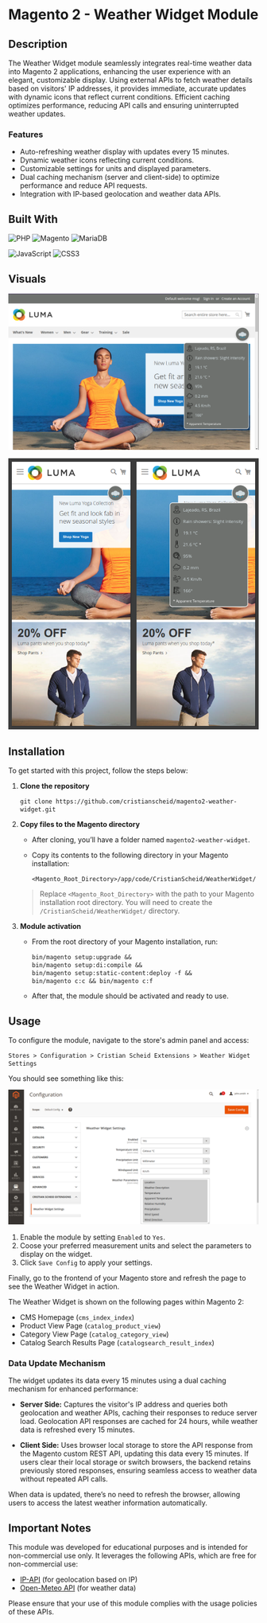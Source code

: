 # Magento 2 - Weather Widget Module

## Description

The Weather Widget module seamlessly integrates real-time weather data into Magento 2 applications, enhancing the user experience with an elegant, customizable display. Using external APIs to fetch weather details based on visitors' IP addresses, it provides immediate, accurate updates with dynamic icons that reflect current conditions. Efficient caching optimizes performance, reducing API calls and ensuring uninterrupted weather updates.

### Features

- Auto-refreshing weather display with updates every 15 minutes.
- Dynamic weather icons reflecting current conditions.
- Customizable settings for units and displayed parameters.
- Dual caching mechanism (server and client-side) to optimize performance and reduce API requests.
- Integration with IP-based geolocation and weather data APIs.

## Built With

![PHP](https://img.shields.io/badge/PHP-8.3-gray?logo=php&style=for-the-badge)
![Magento](https://img.shields.io/badge/Magento-2.4.7-gray?logo=magento&style=for-the-badge)
![MariaDB](https://img.shields.io/badge/MariaDB-10.6-gray?logo=mariadb&style=for-the-badge)

![JavaScript](https://img.shields.io/badge/JavaScript-ES6-gray?logo=javascript&style=for-the-badge)
![CSS3](https://img.shields.io/badge/CSS3-gray?logo=css3&style=for-the-badge)

## Visuals

![desktop](.github/desktop.png)

![mobile](.github/mobile.png)

## Installation

To get started with this project, follow the steps below:

1.  **Clone the repository**

    ```
    git clone https://github.com/cristianscheid/magento2-weather-widget.git
    ```

2.  **Copy files to the Magento directory**

    - After cloning, you’ll have a folder named `magento2-weather-widget`.
    - Copy its contents to the following directory in your Magento installation:

      ```
      <Magento_Root_Directory>/app/code/CristianScheid/WeatherWidget/
      ```

    > Replace `<Magento_Root_Directory>` with the path to your Magento installation root directory. You will need to create the `/CristianScheid/WeatherWidget/` directory.

3.  **Module activation**

    - From the root directory of your Magento installation, run:

      ```
      bin/magento setup:upgrade &&
      bin/magento setup:di:compile &&
      bin/magento setup:static-content:deploy -f &&
      bin/magento c:c && bin/magento c:f
      ```

    - After that, the module should be activated and ready to use.

## Usage

To configure the module, navigate to the store's admin panel and access:

```
Stores > Configuration > Cristian Scheid Extensions > Weather Widget Settings
```

You should see something like this:

![config](.github/config.png)

1. Enable the module by setting `Enabled` to `Yes`.
2. Coose your preferred measurement units and select the parameters to display on the widget.
3. Click `Save Config` to apply your settings.

Finally, go to the frontend of your Magento store and refresh the page to see the Weather Widget in action.

The Weather Widget is shown on the following pages within Magento 2:

- CMS Homepage (`cms_index_index`)
- Product View Page (`catalog_product_view`)
- Category View Page (`catalog_category_view`)
- Catalog Search Results Page (`catalogsearch_result_index`)

### Data Update Mechanism

The widget updates its data every 15 minutes using a dual caching mechanism for enhanced performance:

- **Server Side:** Captures the visitor's IP address and queries both geolocation and weather APIs, caching their responses to reduce server load. Geolocation API responses are cached for 24 hours, while weather data is refreshed every 15 minutes.

- **Client Side:** Uses browser local storage to store the API response from the Magento custom REST API, updating this data every 15 minutes. If users clear their local storage or switch browsers, the backend retains previously stored responses, ensuring seamless access to weather data without repeated API calls.

When data is updated, there’s no need to refresh the browser, allowing users to access the latest weather information automatically.

## Important Notes

This module was developed for educational purposes and is intended for non-commercial use only. It leverages the following APIs, which are free for non-commercial use:

- [IP-API](https://ip-api.com/docs/) (for geolocation based on IP)
- [Open-Meteo API](https://open-meteo.com/en/docs) (for weather data)

Please ensure that your use of this module complies with the usage policies of these APIs.
